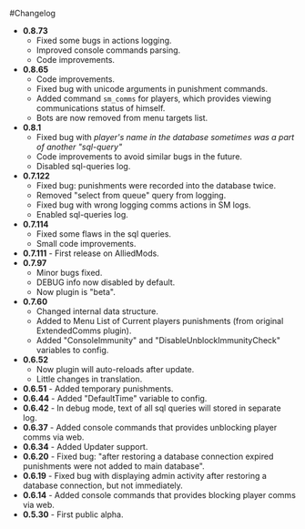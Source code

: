 #Changelog
* **0.8.73**
	* Fixed some bugs in actions logging.
	* Improved console commands parsing.
	* Code improvements.
* **0.8.65**
	* Code improvements.
	* Fixed bug with unicode arguments in punishment commands.
	* Added command `sm_comms` for players, which provides viewing communications status of himself.
	* Bots are now removed from menu targets list.
* **0.8.1**
	* Fixed bug with *player's name in the database sometimes was a part of another "sql-query"*
	* Code improvements to avoid similar bugs in the future.
	* Disabled sql-queries log.
* **0.7.122**
	* Fixed bug: punishments were recorded into the database twice.
	* Removed "select from queue" query from logging.
	* Fixed bug with wrong logging comms actions in SM logs.
	* Enabled sql-queries log.
* **0.7.114**
	* Fixed some flaws in the sql queries.
	* Small code improvements.
* **0.7.111** - First release on AlliedMods.
* **0.7.97**
	* Minor bugs fixed.
	* DEBUG info now disabled by default.
	* Now plugin is "beta".
* **0.7.60**
	* Changed internal data structure.
	* Added to Menu List of Current players punishments (from original ExtendedComms plugin).
	* Added "ConsoleImmunity" and "DisableUnblockImmunityCheck" variables to config.
* **0.6.52**
	* Now plugin will auto-reloads after update.
	* Little changes in translation.
* **0.6.51** - Added temporary punishments.
* **0.6.44** - Added "DefaultTime" variable to config.
* **0.6.42** - In debug mode, text of all sql queries will stored in separate log.
* **0.6.37** - Added console commands that provides unblocking player comms via web.
* **0.6.34** - Added Updater support.
* **0.6.20** - Fixed bug: "after restoring a database connection expired punishments were not added to main database".
* **0.6.19** - Fixed bug with displaying admin activity after restoring a database connection, but not immediately.
* **0.6.14** - Added console commands that provides blocking player comms via web.
* **0.5.30** - First public alpha.